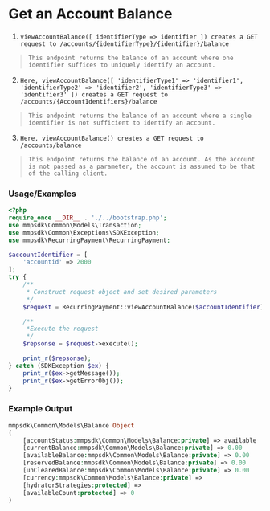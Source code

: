 # Get an Account Balance

1. `viewAccountBalance([ identifierType => identifier ]) creates a GET request to /accounts/{identifierType}/{identifier}/balance`

> `This endpoint returns the balance of an account where one identifier suffices to uniquely identify an account.`

2. `Here, viewAccountBalance([ 'identifierType1' => 'identifier1', 'identifierType2' => 'identifier2', 'identifierType3' => 'identifier3' ]) creates a GET request to /accounts/{AccountIdentifiers}/balance`

> `This endpoint returns the balance of an account where a single identifier is not sufficient to identify an account.`

3. `Here, viewAccountBalance() creates a GET request to /accounts/balance`

> `This endpoint returns the balance of an account. As the account is not passed as a parameter, the account is assumed to be that of the calling client.`

### Usage/Examples

```php
<?php
require_once __DIR__ . './../bootstrap.php';
use mmpsdk\Common\Models\Transaction;
use mmpsdk\Common\Exceptions\SDKException;
use mmpsdk\RecurringPayment\RecurringPayment;

$accountIdentifier = [
    'accountid' => 2000
];
try {
    /**
     * Construct request object and set desired parameters
     */
    $request = RecurringPayment::viewAccountBalance($accountIdentifier);

    /**
     *Execute the request
     */
    $repsonse = $request->execute();

    print_r($repsonse);
} catch (SDKException $ex) {
    print_r($ex->getMessage());
    print_r($ex->getErrorObj());
}
```

### Example Output

```php
mmpsdk\Common\Models\Balance Object
(
    [accountStatus:mmpsdk\Common\Models\Balance:private] => available
    [currentBalance:mmpsdk\Common\Models\Balance:private] => 0.00
    [availableBalance:mmpsdk\Common\Models\Balance:private] => 0.00
    [reservedBalance:mmpsdk\Common\Models\Balance:private] => 0.00
    [unClearedBalance:mmpsdk\Common\Models\Balance:private] => 0.00
    [currency:mmpsdk\Common\Models\Balance:private] =>
    [hydratorStrategies:protected] =>
    [availableCount:protected] => 0
)

```
